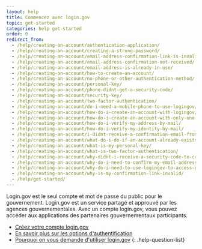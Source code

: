 ```yaml
---
layout: help
title: Commencez avec login.gov
topic: get-started
categories: help get-started
order: 0
redirect_from:
  - /help/creating-an-account/authentication-application/
  - /help/creating-an-account/creating-a-strong-password/
  - /help/creating-an-account/email-address-confirmation-link-is-invalid/
  - /help/creating-an-account/email-address-confirmation-not-received/
  - /help/creating-an-account/email-address-is-already-in-use/
  - /help/creating-an-account/how-to-create-an-account/
  - /help/creating-an-account/no-phone-or-other-authentication-method/
  - /help/creating-an-account/personal-key/
  - /help/creating-an-account/phone-didnt-get-a-security-code/
  - /help/creating-an-account/security-key/
  - /help/creating-an-account/two-factor-authentication/
  - /help/creating-an-account/do-i-need-a-mobile-phone-to-use-logingov/
  - /help/creating-an-account/how-do-i-create-an-account-with-logingov/
  - /help/creating-an-account/how-do-i-create-an-account-with-only-one-two-factor-authenticator/
  - /help/creating-an-account/how-do-i-verify-my-address-by-mail/
  - /help/creating-an-account/how-do-i-verify-my-identity-by-mail/
  - /help/creating-an-account/i-didnt-receive-a-confirmation-email-from-logingov/
  - /help/creating-an-account/what-do-i-do-if-an-account-already-exists-under-my-email-address/
  - /help/creating-an-account/what-is-my-personal-key/
  - /help/creating-an-account/what-is-two-factor-authentication/
  - /help/creating-an-account/why-didnt-i-receive-a-security-code-to-confirm-my-phone/
  - /help/creating-an-account/why-do-i-need-to-confirm-my-email-address-and-my-phone-number/
  - /help/creating-an-account/why-do-i-need-to-use-logingov-to-access-government-services-online/
  - /help/creating-an-account/why-is-my-confirmation-link-invalid/
  - /help/get-started/
---
```

Login.gov est le seul compte et mot de passe du public pour le gouvernement. Login.gov est un service partagé et approuvé par les agences gouvernementales. Avec un compte login.gov, vous pouvez accéder aux applications des partenaires gouvernementaux participants.

* [Créez votre compte login.gov](site.baseurl/help/get-started/create-your-account/)
* [En savoir plus sur les options d'authentification](site.baseurl/help/get-started/authentication-options/)
* [Pourquoi on vous demande d'utiliser login.gov](site.baseurl/what-is-login)
  {: .help-question-list}
